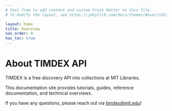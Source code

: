 ```yaml
---
# Feel free to add content and custom Front Matter to this file.
# To modify the layout, see https://jekyllrb.com/docs/themes/#overriding-theme-defaults

layout: home
title: Overview
nav_order: 0
has_toc: true
---
```

# About TIMDEX API

TIMDEX is a free discovery API into collections at MIT Libraries.

This documentation site provides tutorials, guides, reference documentation, and technical overviews.

If you have any questions, please reach out via timdex@mit.edu!
